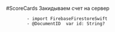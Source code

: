 #ScoreCards Закидываем счет на сервер

            - import FirebaseFirestoreSwift
            - @DocumentID  var id: String?
